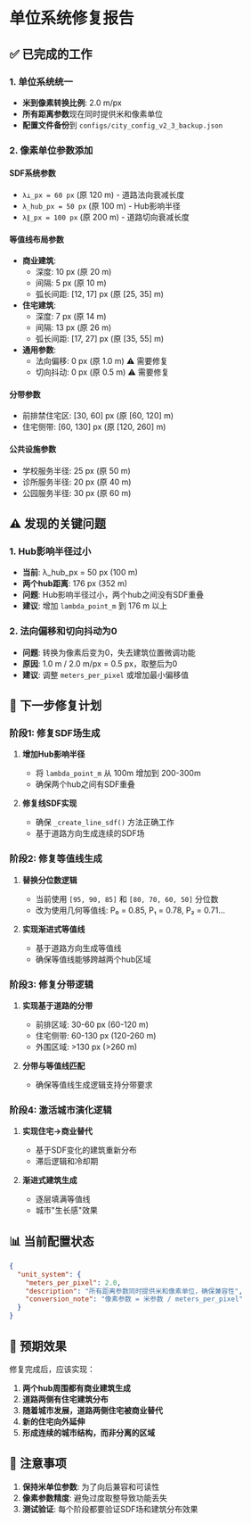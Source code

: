 # 单位系统修复报告

## ✅ 已完成的工作

### 1. 单位系统统一
- **米到像素转换比例**: 2.0 m/px
- **所有距离参数**现在同时提供米和像素单位
- **配置文件备份**到 `configs/city_config_v2_3_backup.json`

### 2. 像素单位参数添加

#### SDF系统参数
- `λ⊥_px = 60 px` (原 120 m) - 道路法向衰减长度
- `λ_hub_px = 50 px` (原 100 m) - Hub影响半径  
- `λ∥_px = 100 px` (原 200 m) - 道路切向衰减长度

#### 等值线布局参数
- **商业建筑**:
  - 深度: 10 px (原 20 m)
  - 间隔: 5 px (原 10 m)
  - 弧长间距: [12, 17] px (原 [25, 35] m)
- **住宅建筑**:
  - 深度: 7 px (原 14 m)
  - 间隔: 13 px (原 26 m)
  - 弧长间距: [17, 27] px (原 [35, 55] m)
- **通用参数**:
  - 法向偏移: 0 px (原 1.0 m) ⚠️ 需要修复
  - 切向抖动: 0 px (原 0.5 m) ⚠️ 需要修复

#### 分带参数
- 前排禁住宅区: [30, 60] px (原 [60, 120] m)
- 住宅侧带: [60, 130] px (原 [120, 260] m)

#### 公共设施参数
- 学校服务半径: 25 px (原 50 m)
- 诊所服务半径: 20 px (原 40 m)
- 公园服务半径: 30 px (原 60 m)

## ⚠️ 发现的关键问题

### 1. Hub影响半径过小
- **当前**: λ_hub_px = 50 px (100 m)
- **两个hub距离**: 176 px (352 m)
- **问题**: Hub影响半径过小，两个hub之间没有SDF重叠
- **建议**: 增加 `lambda_point_m` 到 176 m 以上

### 2. 法向偏移和切向抖动为0
- **问题**: 转换为像素后变为0，失去建筑位置微调功能
- **原因**: 1.0 m / 2.0 m/px = 0.5 px，取整后为0
- **建议**: 调整 `meters_per_pixel` 或增加最小偏移值

## 🔧 下一步修复计划

### 阶段1: 修复SDF场生成
1. **增加Hub影响半径**
   - 将 `lambda_point_m` 从 100m 增加到 200-300m
   - 确保两个hub之间有SDF重叠

2. **修复线SDF实现**
   - 确保 `_create_line_sdf()` 方法正确工作
   - 基于道路方向生成连续的SDF场

### 阶段2: 修复等值线生成
1. **替换分位数逻辑**
   - 当前使用 `[95, 90, 85]` 和 `[80, 70, 60, 50]` 分位数
   - 改为使用几何等值线: P₀ = 0.85, P₁ = 0.78, P₂ = 0.71...

2. **实现渐进式等值线**
   - 基于道路方向生成等值线
   - 确保等值线能够跨越两个hub区域

### 阶段3: 修复分带逻辑
1. **实现基于道路的分带**
   - 前排区域: 30-60 px (60-120 m)
   - 住宅侧带: 60-130 px (120-260 m)
   - 外围区域: >130 px (>260 m)

2. **分带与等值线匹配**
   - 确保等值线生成逻辑支持分带要求

### 阶段4: 激活城市演化逻辑
1. **实现住宅→商业替代**
   - 基于SDF变化的建筑重新分布
   - 滞后逻辑和冷却期

2. **渐进式建筑生成**
   - 逐层填满等值线
   - 城市"生长感"效果

## 📊 当前配置状态

```json
{
  "unit_system": {
    "meters_per_pixel": 2.0,
    "description": "所有距离参数同时提供米和像素单位，确保兼容性",
    "conversion_note": "像素参数 = 米参数 / meters_per_pixel"
  }
}
```

## 🎯 预期效果

修复完成后，应该实现：
1. **两个hub周围都有商业建筑生成**
2. **道路两侧有住宅建筑分布**
3. **随着城市发展，道路两侧住宅被商业替代**
4. **新的住宅向外延伸**
5. **形成连续的城市结构，而非分离的区域**

## 📝 注意事项

1. **保持米单位参数**: 为了向后兼容和可读性
2. **像素参数精度**: 避免过度取整导致功能丢失
3. **测试验证**: 每个阶段都要验证SDF场和建筑分布效果


